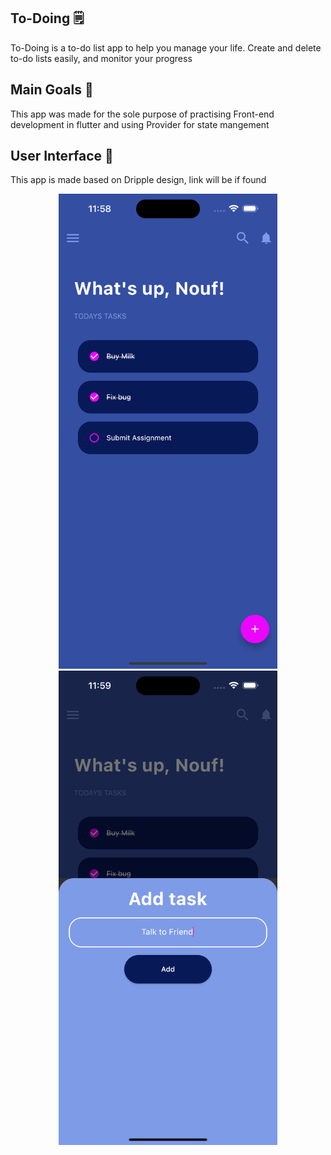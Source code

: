 ## To-Doing 🗒
To-Doing is a to-do list app to help you manage your life. 
Create and delete to-do lists easily, and monitor your progress

## Main Goals 🚀
This app was made for the sole purpose of practising Front-end 
development in flutter and using Provider for state mangement

## User Interface 📱
This app is made based on Dripple design, link will be if found

<p align="center">
  <img src="/screenshots/tasks.png " width="350">
  <img src="/screenshots/add_new_task.png " width="350">
</p>
